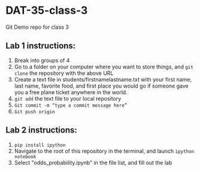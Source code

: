 # DAT-35-class-3
Git Demo repo for class 3
## Lab 1 instructions: 

1. Break into groups of 4
2. Go to a folder on your computer where you want to store things, and `git clone` the repository with the above URL 
3. Create a text file in students/firstnamelastname.txt with your first name, last name, favorite food, and first place you would go if someone gave you a free plane ticket anywhere in the world. 
4. `git add` the text file to your local repository
5. `Git commit -m “type a commit message here”`
6. `Git push origin`

## Lab 2 instructions: 
1. `pip install ipython`
2. Navigate to the root of this repository in the terminal, and launch `ipython notebook`
3. Select "odds_probability.ipynb" in the file list, and fill out the lab
